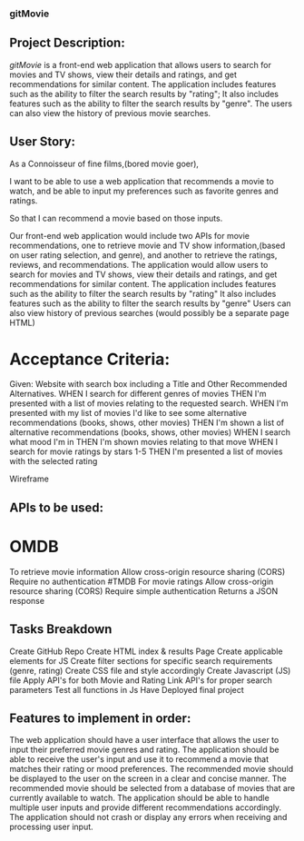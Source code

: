 ### gitMovie
## Project Description:
_gitMovie_ is a front-end web application that allows users to search for movies and TV shows, view their details and ratings, and get recommendations for similar content. The application includes features such as the ability to filter the search results by "rating"; It also includes features such as the ability to filter the search results by "genre". The users can also view the history of previous movie searches. 


## User Story:
As a Connoisseur of fine films,(bored movie goer),

I want to be able to use a web application that recommends a movie to watch, and be able to input my preferences such as favorite genres and ratings.

So that I can recommend a movie based on those inputs.

Our front-end web application would include two APIs for movie recommendations, one to retrieve movie and TV show information,(based on user rating selection, and genre), and another to retrieve the ratings, reviews, and recommendations.
The application would allow users to search for movies and TV shows, view their details and ratings, and get recommendations for similar content.
The application includes features such as the ability to filter the search results by "rating"
It also includes features such as the ability to filter the search results by "genre"
Users can also view history of previous searches (would possibly be a separate page HTML)

# Acceptance Criteria:
Given: Website with search box including a Title and Other Recommended Alternatives.
WHEN I search for different genres of movies
THEN I'm presented with a list of movies relating to the requested search.
WHEN I'm presented with my list of movies I'd like to see some alternative recommendations (books, shows, other movies)
THEN I'm shown a list of alternative recommendations (books, shows, other movies)
WHEN I search what mood I'm in
THEN I'm shown movies relating to that move
WHEN I search for movie ratings by stars 1-5
THEN I'm presented a list of movies with the selected rating



Wireframe







## APIs to be used: 

# OMDB
To retrieve movie information
Allow cross-origin resource sharing (CORS)
Require no authentication
#TMDB 
For movie ratings
Allow cross-origin resource sharing (CORS)
Require simple authentication
Returns a JSON response

## Tasks Breakdown
Create GitHub Repo
Create HTML index & results Page
Create applicable elements for JS
Create filter sections for specific search requirements (genre, rating)
Create CSS file and style accordingly
Create Javascript (JS) file
Apply API's for both Movie and Rating
Link API's for proper search parameters
Test all functions in Js
Have Deployed final project 

## Features to implement in order:
The web application should have a user interface that allows the user to input their preferred movie genres and rating.
The application should be able to receive the user's input and use it to recommend a movie that matches their rating or mood preferences.
The recommended movie should be displayed to the user on the screen in a clear and concise manner.
The recommended movie should be selected from a database of movies that are currently available to watch.
The application should be able to handle multiple user inputs and provide different recommendations accordingly.
The application should not crash or display any errors when receiving and processing user input.

